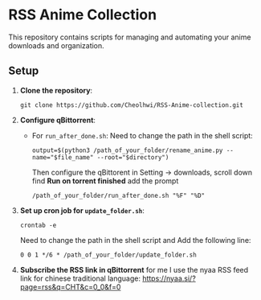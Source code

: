 # RSS Anime Collection

This repository contains scripts for managing and automating your anime downloads and organization.

## Setup

1. **Clone the repository**:
    ```
    git clone https://github.com/Cheolhwi/RSS-Anime-collection.git
    ```

2. **Configure qBittorrent**:
    - For `run_after_done.sh`:
      Need to change the path in the shell script:
      ```
      output=$(python3 /path_of_your_folder/rename_anime.py --name="$file_name" --root="$directory")
      ```
      Then configure the qBittorent in Setting -> downloads, scroll down find **Run on torrent finished** add the prompt
      ```
      /path_of_your_folder/run_after_done.sh "%F" "%D"
      ```

3. **Set up cron job for `update_folder.sh`**:
    ```
    crontab -e
    ```
    Need to change the path in the shell script and Add the following line:
    ```
    0 0 1 */6 * /path_of_your_folder/update_folder.sh
    ```
4. **Subscribe the RSS link in qBittorrent**
   for me I use the nyaa RSS feed link for chinese traditional language: https://nyaa.si/?page=rss&q=CHT&c=0_0&f=0
